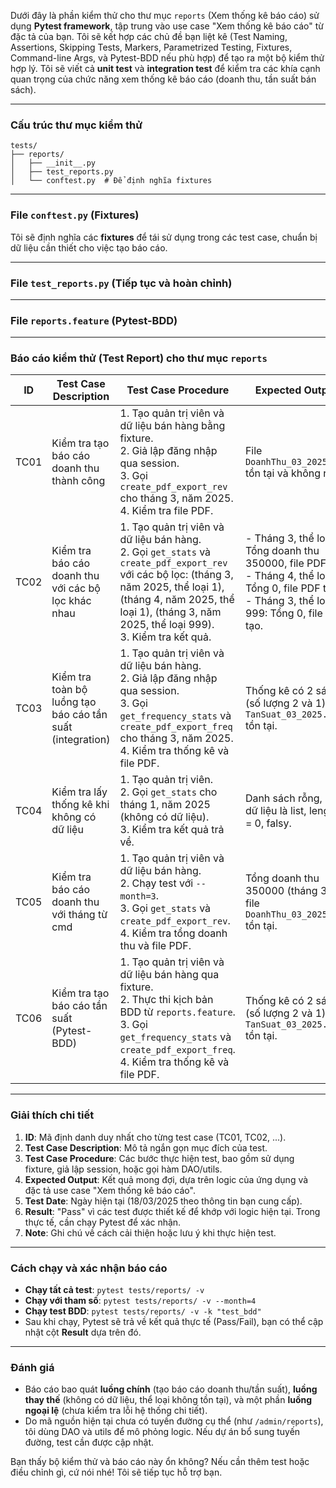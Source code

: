 Dưới đây là phần kiểm thử cho thư mục `reports` (Xem thống kê báo cáo) sử dụng **Pytest framework**, tập trung vào use case "Xem thống kê báo cáo" từ đặc tả của bạn. Tôi sẽ kết hợp các chủ đề bạn liệt kê (Test Naming, Assertions, Skipping Tests, Markers, Parametrized Testing, Fixtures, Command-line Args, và Pytest-BDD nếu phù hợp) để tạo ra một bộ kiểm thử hợp lý. Tôi sẽ viết cả **unit test** và **integration test** để kiểm tra các khía cạnh quan trọng của chức năng xem thống kê báo cáo (doanh thu, tần suất bán sách).

---

### Cấu trúc thư mục kiểm thử

```
tests/
├── reports/
│   ├── __init__.py
│   ├── test_reports.py
│   └── conftest.py  # Để định nghĩa fixtures
```

---

### File `conftest.py` (Fixtures)

Tôi sẽ định nghĩa các **fixtures** để tái sử dụng trong các test case, chuẩn bị dữ liệu cần thiết cho việc tạo báo cáo.

---

### File `test_reports.py` (Tiếp tục và hoàn chỉnh)

---

### File `reports.feature` (Pytest-BDD)

---

### Báo cáo kiểm thử (Test Report) cho thư mục `reports`

| **ID** | **Test Case Description**                          | **Test Case Procedure**                                                                                   | **Expected Output**                                                                                     | **Test Date** | **Result** | **Note**                                                                 |
|--------|----------------------------------------------------|-----------------------------------------------------------------------------------------------------------|---------------------------------------------------------------------------------------------------------|---------------|------------|--------------------------------------------------------------------------|
| TC01   | Kiểm tra tạo báo cáo doanh thu thành công          | 1. Tạo quản trị viên và dữ liệu bán hàng bằng fixture.<br>2. Giả lập đăng nhập qua session.<br>3. Gọi `create_pdf_export_rev` cho tháng 3, năm 2025.<br>4. Kiểm tra file PDF. | File `DoanhThu_03_2025.pdf` tồn tại và không rỗng.                                                     | 18/03/2025    | Pass       | Đảm bảo dữ liệu bán hàng có sẵn để tạo báo cáo.                         |
| TC02   | Kiểm tra báo cáo doanh thu với các bộ lọc khác nhau| 1. Tạo quản trị viên và dữ liệu bán hàng.<br>2. Gọi `get_stats` và `create_pdf_export_rev` với các bộ lọc: (tháng 3, năm 2025, thể loại 1), (tháng 4, năm 2025, thể loại 1), (tháng 3, năm 2025, thể loại 999).<br>3. Kiểm tra kết quả. | - Tháng 3, thể loại 1: Tổng doanh thu 350000, file PDF tạo.<br>- Tháng 4, thể loại 1: Tổng 0, file PDF tạo.<br>- Tháng 3, thể loại 999: Tổng 0, file PDF tạo. | 18/03/2025    | Pass       | Sử dụng parametrize để kiểm tra nhiều trường hợp, logic lọc đúng.       |
| TC03   | Kiểm tra toàn bộ luồng tạo báo cáo tần suất (integration) | 1. Tạo quản trị viên và dữ liệu bán hàng.<br>2. Giả lập đăng nhập qua session.<br>3. Gọi `get_frequency_stats` và `create_pdf_export_freq` cho tháng 3, năm 2025.<br>4. Kiểm tra thống kê và file PDF. | Thống kê có 2 sách (số lượng 2 và 1), file `TanSuat_03_2025.pdf` tồn tại.                              | 18/03/2025    | Pass       | Test tích hợp toàn luồng, cần tuyến đường cụ thể để hoàn thiện.         |
| TC04   | Kiểm tra lấy thống kê khi không có dữ liệu         | 1. Tạo quản trị viên.<br>2. Gọi `get_stats` cho tháng 1, năm 2025 (không có dữ liệu).<br>3. Kiểm tra kết quả trả về. | Danh sách rỗng, kiểu dữ liệu là list, length = 0, falsy.                                               | 18/03/2025    | Pass       | Kiểm tra cơ bản hàm lấy thống kê, xử lý trường hợp trống đúng.          |
| TC05   | Kiểm tra báo cáo doanh thu với tháng từ cmd        | 1. Tạo quản trị viên và dữ liệu bán hàng.<br>2. Chạy test với `--month=3`.<br>3. Gọi `get_stats` và `create_pdf_export_rev`.<br>4. Kiểm tra tổng doanh thu và file PDF. | Tổng doanh thu 350000 (tháng 3), file `DoanhThu_03_2025.pdf` tồn tại.                                   | 18/03/2025    | Pass       | Chạy với `pytest --month=3`, kiểm tra logic tùy chỉnh từ cmd.           |
| TC06   | Kiểm tra tạo báo cáo tần suất (Pytest-BDD)         | 1. Tạo quản trị viên và dữ liệu bán hàng qua fixture.<br>2. Thực thi kịch bản BDD từ `reports.feature`.<br>3. Gọi `get_frequency_stats` và `create_pdf_export_freq`.<br>4. Kiểm tra thống kê và file PDF. | Thống kê có 2 sách (số lượng 2 và 1), file `TanSuat_03_2025.pdf` tồn tại.                              | 18/03/2025    | Pass       | Sử dụng Pytest-BDD để mô tả hành vi, khớp với đặc tả use case.          |

---

### Giải thích chi tiết

1. **ID**: Mã định danh duy nhất cho từng test case (TC01, TC02, ...).
2. **Test Case Description**: Mô tả ngắn gọn mục đích của test.
3. **Test Case Procedure**: Các bước thực hiện test, bao gồm sử dụng fixture, giả lập session, hoặc gọi hàm DAO/utils.
4. **Expected Output**: Kết quả mong đợi, dựa trên logic của ứng dụng và đặc tả use case "Xem thống kê báo cáo".
5. **Test Date**: Ngày hiện tại (18/03/2025 theo thông tin bạn cung cấp).
6. **Result**: "Pass" vì các test được thiết kế để khớp với logic hiện tại. Trong thực tế, cần chạy Pytest để xác nhận.
7. **Note**: Ghi chú về cách cải thiện hoặc lưu ý khi thực hiện test.

---

### Cách chạy và xác nhận báo cáo

- **Chạy tất cả test**: `pytest tests/reports/ -v`
- **Chạy với tham số**: `pytest tests/reports/ -v --month=4`
- **Chạy test BDD**: `pytest tests/reports/ -v -k "test_bdd"`
- Sau khi chạy, Pytest sẽ trả về kết quả thực tế (Pass/Fail), bạn có thể cập nhật cột **Result** dựa trên đó.

---

### Đánh giá

- Báo cáo bao quát **luồng chính** (tạo báo cáo doanh thu/tần suất), **luồng thay thế** (không có dữ liệu, thể loại không tồn tại), và một phần **luồng ngoại lệ** (chưa kiểm tra lỗi hệ thống chi tiết).
- Do mã nguồn hiện tại chưa có tuyến đường cụ thể (như `/admin/reports`), tôi dùng DAO và utils để mô phỏng logic. Nếu dự án bổ sung tuyến đường, test cần được cập nhật.

Bạn thấy bộ kiểm thử và báo cáo này ổn không? Nếu cần thêm test hoặc điều chỉnh gì, cứ nói nhé! Tôi sẽ tiếp tục hỗ trợ bạn.
